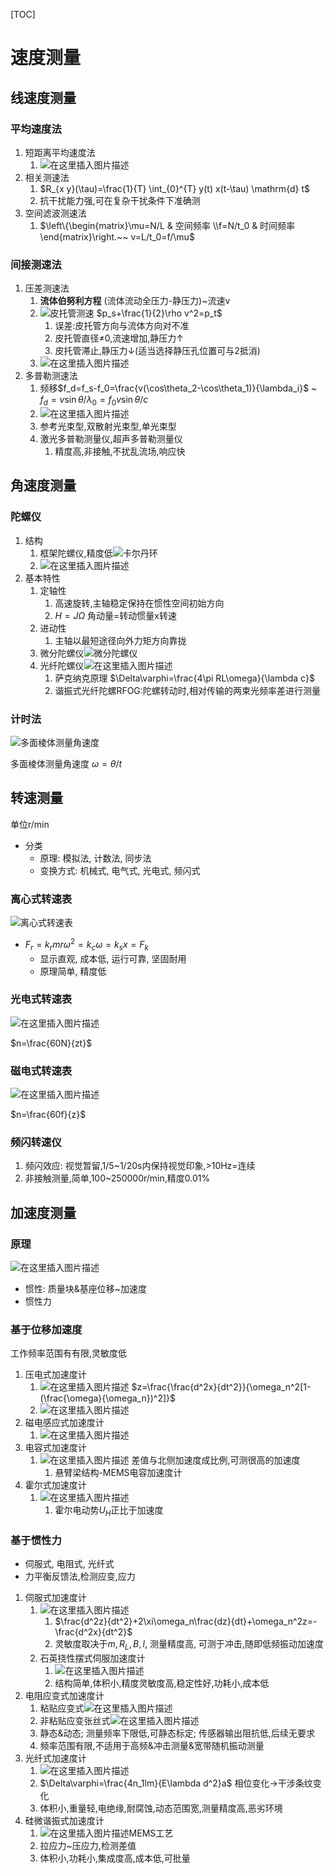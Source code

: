 [TOC]

# 速度测量

## 线速度测量

### 平均速度法

1. 短距离平均速度法
   1. ![在这里插入图片描述](https://img-blog.csdnimg.cn/d86416ad08dd46b4ac78437b88e34d32.png)
2. 相关测速法
   1. $R_{x y}(\tau)=\frac{1}{T} \int_{0}^{T} y(t) x(t-\tau) \mathrm{d} t$
   2. 抗干扰能力强,可在复杂干扰条件下准确测
3. 空间滤波测速法
   1. $\left\{\begin{matrix}\mu=N/L & 空间频率 \\f=N/t_0 & 时间频率\end{matrix}\right.~~ v=L/t_0=f/\mu$

### 间接测速法

1. 压差测速法
   1. **流体伯努利方程** (流体流动全压力-静压力)~流速v
   2. ![皮托管测速](https://img-blog.csdnimg.cn/a041c008fa564e2ba2251bc657825bb3.png) $p_s+\frac{1}{2}\rho v^2=p_t$
      1. 误差:皮托管方向与流体方向对不准
      2. 皮托管直径$\neq$0,流速增加,静压力↑
      3. 皮托管滞止,静压力↓(适当选择静压孔位置可与2抵消)
   3. ![在这里插入图片描述](https://img-blog.csdnimg.cn/1511f5c003c2454d86854a098156a8c2.png)
2. 多普勒测速法
   1. 频移$f_d=f_s-f_0=\frac{v(\cos\theta_2-\cos\theta_1)}{\lambda_i}$ ~ $f_d=v\sin\theta/\lambda_0=f_0v\sin\theta/c$
   2. ![在这里插入图片描述](https://img-blog.csdnimg.cn/1d8c3358279c4937922159568e4eb2fe.png)
   3. 参考光束型,双散射光束型,单光束型
   4. 激光多普勒测量仪,超声多普勒测量仪
      1. 精度高,非接触,不扰乱流场,响应快

## 角速度测量

### 陀螺仪

1. 结构
   1. 框架陀螺仪,精度低![卡尔丹环](https://img-blog.csdnimg.cn/de9eaad953ef4719ab1c53ceaf1c57c3.png)
   2. ![在这里插入图片描述](https://img-blog.csdnimg.cn/bfb1286645b24ea5841f37dc1e2d0bd2.png)
2. 基本特性
   1. 定轴性
      1. 高速旋转,主轴稳定保持在惯性空间初始方向
      2. $H=J\Omega$ 角动量=转动惯量x转速
   2. 进动性
      1. 主轴以最短途径向外力矩方向靠拢
   3. 微分陀螺仪![微分陀螺仪](https://img-blog.csdnimg.cn/82b5625714bb48d4982ff023220041fc.png)
   4. 光纤陀螺仪![在这里插入图片描述](https://img-blog.csdnimg.cn/4d1478eadd5e4345b0c4aa651b842fc0.png)
      1. 萨克纳克原理 $\Delta\varphi=\frac{4\pi RL\omega}{\lambda c}$
      2. 谐振式光纤陀螺RFOG:陀螺转动时,相对传输的两束光频率差进行测量


### 计时法

![多面棱体测量角速度](https://img-blog.csdnimg.cn/bc41fa5c1b864e75af49d36823047e19.png)

多面棱体测量角速度 $\omega=\theta/t$

## 转速测量

单位r/min
- 分类
  - 原理: 模拟法, 计数法, 同步法
  - 变换方式: 机械式, 电气式, 光电式, 频闪式

### 离心式转速表

![离心式转速表](https://img-blog.csdnimg.cn/ccdf04c48a9f4a56b56ae76b65009e88.png)

- $F_r=k_rmr\omega^2=k_c\omega=k_sx=F_k$
  - 显示直观, 成本低, 运行可靠, 坚固耐用
  - 原理简单, 精度低

### 光电式转速表

![在这里插入图片描述](https://img-blog.csdnimg.cn/d1783763b6cb493b9854c44997a37396.png)

$n=\frac{60N}{zt}$

### 磁电式转速表

![在这里插入图片描述](https://img-blog.csdnimg.cn/6e063af0c12640be88da2ca5bb6ebfcd.png)

$n=\frac{60f}{z}$

### 频闪转速仪

1. 频闪效应: 视觉暂留,1/5~1/20s内保持视觉印象,>10Hz=连续
2. 非接触测量,简单,100~250000r/min,精度0.01%

## 加速度测量

### 原理

![在这里插入图片描述](https://img-blog.csdnimg.cn/9e5c6c3ba4a0496e805adfd99b319ca2.png)

- 惯性: 质量块&基座位移~加速度
- 惯性力

### 基于位移加速度

工作频率范围有有限,灵敏度低

1. 压电式加速度计
   1. ![在这里插入图片描述](https://img-blog.csdnimg.cn/fe028a47399f425fba08467aa49a983b.png) $z=\frac{\frac{d^2x}{dt^2}}{\omega_n^2[1-(\frac{\omega}{\omega_n})^2]}$
   2. ![在这里插入图片描述](https://img-blog.csdnimg.cn/3e0cc903defb4db7806fa1a014673a08.png)
2. 磁电感应式加速度计
   1. ![在这里插入图片描述](https://img-blog.csdnimg.cn/68c90699315b4543a43501291605ec96.png)
3. 电容式加速度计
   1. ![在这里插入图片描述](https://img-blog.csdnimg.cn/c34f00dbc8db46e5b38b6ef257658613.png) 差值与北侧加速度成比例,可测很高的加速度
      1. 悬臂梁结构-MEMS电容加速度计
4. 霍尔式加速度计
   1. ![在这里插入图片描述](https://img-blog.csdnimg.cn/51924a46e5e747909847a79c4fb07819.png)
      1. 霍尔电动势$U_H$正比于加速度

### 基于惯性力

- 伺服式, 电阻式, 光纤式
- 力平衡反馈法,检测应变,应力

1. 伺服式加速度计
   1. ![在这里插入图片描述](https://img-blog.csdnimg.cn/4147ca7ac5cb460383acc0bb7e495ec7.png)
      1. $\frac{d^2z}{dt^2}+2\xi\omega_n\frac{dz}{dt}+\omega_n^2z=-\frac{d^2x}{dt^2}$
      2. 灵敏度取决于$m, R_L, B, l$, 测量精度高, 可测于冲击,随即低频振动加速度
   2. 石英挠性摆式伺服加速度计
      1. ![在这里插入图片描述](https://img-blog.csdnimg.cn/b5b51b3012924d0f97566522f32b710e.png)
      2. 结构简单,体积小,精度灵敏度高,稳定性好,功耗小,成本低
2. 电阻应变式加速度计
   1. 粘贴应变式![在这里插入图片描述](https://img-blog.csdnimg.cn/fc1a3a9676464814aa65067c53425736.png)
   2. 非粘贴应变张丝式![在这里插入图片描述](https://img-blog.csdnimg.cn/fd0a3c33a77549c38a72519a1ed60cb7.png)
   3. 静态&动态; 测量频率下限低,可静态标定; 传感器输出阻抗低,后续无要求
   4. 频率范围有限,不适用于高频&冲击测量&宽带随机振动测量
3. 光纤式加速度计
   1. ![在这里插入图片描述](https://img-blog.csdnimg.cn/9e0bb69001b346b1a7e9f0a0f4778281.png)
   2. $\Delta\varphi=\frac{4n_1lm}{E\lambda d^2}a$ 相位变化->干涉条纹变化
   3. 体积小,重量轻,电绝缘,耐腐蚀,动态范围宽,测量精度高,恶劣环境
4. 硅微谐振式加速度计
   1. ![在这里插入图片描述](https://img-blog.csdnimg.cn/d865991a196b4857b9f503ba3a8e51b1.png)MEMS工艺
   2. 拉应力~压应力,检测差值
   3. 体积小,功耗小,集成度高,成本低,可批量

